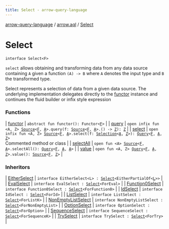 ```yaml
---
title: Select - arrow-query-language
---
```


[arrow-query-language](../../index.html) / [arrow.aql](../index.html) / [Select](./index.html)

# Select

`interface Select<F>`

`select` allows obtaining and transforming data from any data source containing
`A` given a function `(A) -> B` where `A` denotes the input type and `B` the
transformed type.

Select represents a selection of data from a given data source.
The underlying implementation delegates directly to the [functor](functor.html) instance
and continues the fluid builder or infix style expression

### Functions

| [functor](functor.html) | `abstract fun functor(): Functor<`[`F`](index.html#F)`>` |
| [query](query.html) | `open infix fun <A, Z> `[`Source`](../-source.html)`<`[`F`](index.html#F)`, `[`A`](query.html#A)`>.query(f: `[`Source`](../-source.html)`<`[`F`](index.html#F)`, `[`A`](query.html#A)`>.() -> `[`Z`](query.html#Z)`): `[`Z`](query.html#Z) |
| [select](select.html) | `open infix fun <A, Z> `[`Source`](../-source.html)`<`[`F`](index.html#F)`, `[`A`](select.html#A)`>.select(f: `[`Selection`](../-selection.html)`<`[`A`](select.html#A)`, `[`Z`](select.html#Z)`>): `[`Query`](../-query/index.html)`<`[`F`](index.html#F)`, `[`A`](select.html#A)`, `[`Z`](select.html#Z)`>`<br>Commented method or class |
| [selectAll](select-all.html) | `open fun <A> `[`Source`](../-source.html)`<`[`F`](index.html#F)`, `[`A`](select-all.html#A)`>.selectAll(): `[`Query`](../-query/index.html)`<`[`F`](index.html#F)`, `[`A`](select-all.html#A)`, `[`A`](select-all.html#A)`>` |
| [value](value.html) | `open fun <A, Z> `[`Query`](../-query/index.html)`<`[`F`](index.html#F)`, `[`A`](value.html#A)`, `[`Z`](value.html#Z)`>.value(): `[`Source`](../-source.html)`<`[`F`](index.html#F)`, `[`Z`](value.html#Z)`>` |

### Inheritors

| [EitherSelect](../../arrow.aql.instances/-either-select/index.html) | `interface EitherSelect<L> : `[`Select`](./index.html)`<EitherPartialOf<`[`L`](../../arrow.aql.instances/-either-select/index.html#L)`>>` |
| [EvalSelect](../../arrow.aql.instances/-eval-select/index.html) | `interface EvalSelect : `[`Select`](./index.html)`<ForEval>` |
| [Function0Select](../../arrow.aql.instances/-function0-select/index.html) | `interface Function0Select : `[`Select`](./index.html)`<ForFunction0>` |
| [IdSelect](../../arrow.aql.instances/-id-select/index.html) | `interface IdSelect : `[`Select`](./index.html)`<ForId>` |
| [ListSelect](../../arrow.aql.instances/-list-select/index.html) | `interface ListSelect : `[`Select`](./index.html)`<ForListK>` |
| [NonEmptyListSelect](../../arrow.aql.instances/-non-empty-list-select/index.html) | `interface NonEmptyListSelect : `[`Select`](./index.html)`<ForNonEmptyList>` |
| [OptionSelect](../../arrow.aql.instances/-option-select/index.html) | `interface OptionSelect : `[`Select`](./index.html)`<ForOption>` |
| [SequenceSelect](../../arrow.aql.instances/-sequence-select/index.html) | `interface SequenceSelect : `[`Select`](./index.html)`<ForSequenceK>` |
| [TrySelect](../../arrow.aql.instances/-try-select/index.html) | `interface TrySelect : `[`Select`](./index.html)`<ForTry>` |

